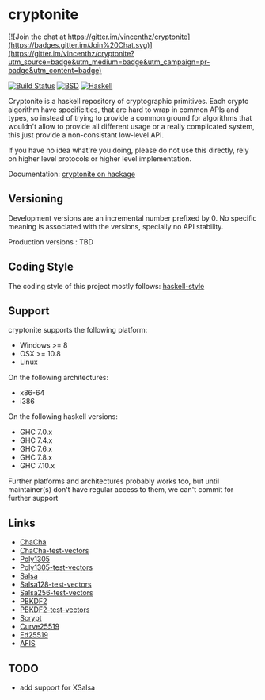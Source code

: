 cryptonite
==========

[![Join the chat at https://gitter.im/vincenthz/cryptonite](https://badges.gitter.im/Join%20Chat.svg)](https://gitter.im/vincenthz/cryptonite?utm_source=badge&utm_medium=badge&utm_campaign=pr-badge&utm_content=badge)

[![Build Status](https://travis-ci.org/vincenthz/cryptonite.png?branch=master)](https://travis-ci.org/vincenthz/cryptonite)
[![BSD](http://b.repl.ca/v1/license-BSD-blue.png)](http://en.wikipedia.org/wiki/BSD_licenses)
[![Haskell](http://b.repl.ca/v1/language-haskell-lightgrey.png)](http://haskell.org)

Cryptonite is a haskell repository of cryptographic primitives. Each crypto
algorithm have specificities, that are hard to wrap in common APIs and types,
so instead of trying to provide a common ground for algorithms that wouldn't
allow to provide all different usage or a really complicated system, this just
provide a non-consistant low-level API.

If you have no idea what're you doing, please do not use this directly, rely on
higher level protocols or higher level implementation.

Documentation: [cryptonite on hackage](http://hackage.haskell.org/package/cryptonite)

Versioning
----------

Development versions are an incremental number prefixed by 0.
No specific meaning is associated with the versions, specially
no API stability.

Production versions : TBD

Coding Style
------------

The coding style of this project mostly follows:
[haskell-style](https://github.com/tibbe/haskell-style-guide/blob/master/haskell-style.md)

Support
-------

cryptonite supports the following platform:

* Windows >= 8
* OSX >= 10.8
* Linux

On the following architectures:

* x86-64
* i386

On the following haskell versions:

* GHC 7.0.x
* GHC 7.4.x
* GHC 7.6.x
* GHC 7.8.x
* GHC 7.10.x

Further platforms and architectures probably works too, but until maintainer(s) don't have regular
access to them, we can't commit for further support

Links
-----

* [ChaCha](http://cr.yp.to/chacha.html)
* [ChaCha-test-vectors](https://github.com/secworks/chacha_testvectors.git)
* [Poly1305](http://cr.yp.to/mac.html)
* [Poly1305-test-vectors](http://tools.ietf.org/html/draft-nir-cfrg-chacha20-poly1305-06#page-12)
* [Salsa](http://cr.yp.to/snuffle.html)
* [Salsa128-test-vectors](https://github.com/alexwebr/salsa20/blob/master/test_vectors.128)
* [Salsa256-test-vectors](https://github.com/alexwebr/salsa20/blob/master/test_vectors.256)
* [PBKDF2](http://tools.ietf.org/html/rfc2898)
* [PBKDF2-test-vectors](http://www.ietf.org/rfc/rfc6070.txt)
* [Scrypt](http://www.tarsnap.com/scrypt.html)
* [Curve25519](http://cr.yp.to/ecdh.html)
* [Ed25519](http://ed25519.cr.yp.to/papers.html)
* [AFIS](http://clemens.endorphin.org/cryptography)

TODO
----

* add support for XSalsa
